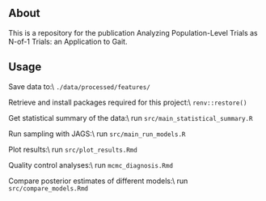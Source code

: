 ## About
This is a repository for the publication Analyzing Population-Level Trials as N-of-1 Trials: an Application to Gait.

## Usage
Save data to:\\
```./data/processed/features/```

Retrieve and install packages required for this project:\\
```renv::restore()```

Get statistical summary of the data:\\
run ```src/main_statistical_summary.R```

Run sampling with JAGS:\\
run ```src/main_run_models.R```

Plot results:\\
run ```src/plot_results.Rmd```

Quality control analyses:\\
run ```mcmc_diagnosis.Rmd```

Compare posterior estimates of different models:\\
run ```src/compare_models.Rmd```








